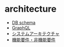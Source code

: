 # architecture

- [DB schema](./db.md)
- [GraphQL](./graphql.md)
- [システムアーキテクチャ](./system.md)
- [機能要件・非機能要件](./spec.md)
